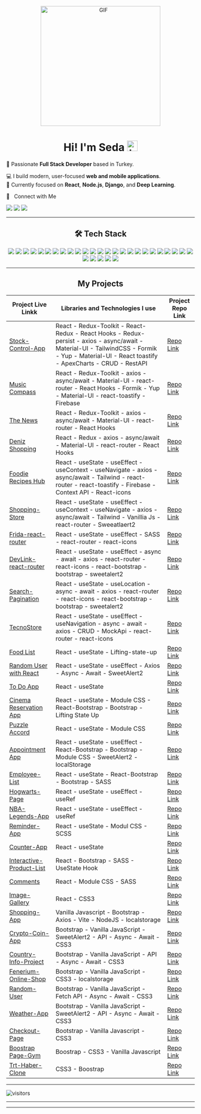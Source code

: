 <p align="center">
  <img alt="GIF" src="https://github.com/arsentieva/arsentieva/blob/main/code.gif?raw=true" width="320" />
</p>
<h1 align="center"> Hi! I'm Seda <img src="https://user-images.githubusercontent.com/1303154/88677602-1635ba80-d120-11ea-84d8-d263ba5fc3c0.gif" width="28px" alt="hi"></h1>

🎯 Passionate **Full Stack Developer** based in Turkey.  

💻 I build modern, user-focused **web and mobile applications**.  
🚀 Currently focused on **React**, **Node.js**, **Django**, and **Deep Learning**.

🤝 &nbsp; Connect with Me

[<img src="https://img.shields.io/badge/linkedin-%23FADD92.svg?&style=for-the-badge&logo=linkedin&logoColor=white" />](https://www.linkedin.com/in/seda-diriker-4a014a175/)
[<img src="https://img.shields.io/badge/twitter-%23FADD92.svg?&style=for-the-badge&logo=twitter&logoColor=white" />](https://twitter.com/seda_diriker)
[<img src="https://img.shields.io/badge/Medium-%23FADD92.svg?&style=for-the-badge&logo=medium&logoColor=white" >](https://medium.com/@seda.diriker)

<hr>
<h2 align="center">🛠 Tech Stack</h2>
<p align="center">
  
<!-- Web -->
<img src="https://img.shields.io/badge/html5-%23FADD92.svg?style=for-the-badge&logo=html5&logoColor=white" />
<img src="https://img.shields.io/badge/css-%23FADD92.svg?style=for-the-badge&logo=css3&logoColor=white" />
<img src="https://img.shields.io/badge/sass-%23FADD92.svg?style=for-the-badge&logo=sass&logoColor=white" />
<img src="https://img.shields.io/badge/javascript-%23FADD92.svg?style=for-the-badge&logo=javascript&logoColor=white" />
<img src="https://img.shields.io/badge/typescript-%23FADD92.svg?style=for-the-badge&logo=typescript&logoColor=white" />
<img src="https://img.shields.io/badge/bootstrap-%23FADD92.svg?style=for-the-badge&logo=bootstrap&logoColor=white" />
<img src="https://img.shields.io/badge/tailwind_css-%23FED794.svg?style=for-the-badge&logo=tailwind-css&logoColor=white" />
<img src="https://img.shields.io/badge/react_bootstrap-%23FED794.svg?style=for-the-badge&logo=react&logoColor=white" />

<!-- Frontend -->
<img src="https://img.shields.io/badge/react-%23FADD92.svg?style=for-the-badge&logo=react&logoColor=white" />
<img src="https://img.shields.io/badge/next.js-%23FADD92.svg?style=for-the-badge&logo=next.js&logoColor=white" />
<img src="https://img.shields.io/badge/react_native-%23FADD92.svg?style=for-the-badge&logo=react&logoColor=white" />
<img src="https://img.shields.io/badge/expo-%23FADD92.svg?style=for-the-badge&logo=expo&logoColor=white" />

<!-- Backend -->
<img src="https://img.shields.io/badge/node.js-%23FADD92.svg?style=for-the-badge&logo=node.js&logoColor=white" />
<img src="https://img.shields.io/badge/express.js-%23FADD92.svg?style=for-the-badge&logo=express&logoColor=white" />
<img src="https://img.shields.io/badge/django-%23FADD92.svg?style=for-the-badge&logo=django&logoColor=white" />
<img src="https://img.shields.io/badge/drf-%23FADD92.svg?style=for-the-badge&logo=django&logoColor=white" />
<img src="https://img.shields.io/badge/celery-%23FADD92.svg?style=for-the-badge&logo=celery&logoColor=white" />

<!-- Database & GIS -->
<img src="https://img.shields.io/badge/postgresql-%23FADD92.svg?style=for-the-badge&logo=postgresql&logoColor=white" />
<img src="https://img.shields.io/badge/postgis-%23FADD92.svg?style=for-the-badge&logo=postgis&logoColor=white" />
<img src="https://img.shields.io/badge/leaflet-%23FADD92.svg?style=for-the-badge&logo=leaflet&logoColor=white" />
<img src="https://img.shields.io/badge/openlayers-%23FADD92.svg?style=for-the-badge&logo=openlayers&logoColor=white" />

<!-- Tools -->
<img src="https://img.shields.io/badge/git-%23FADD92.svg?style=for-the-badge&logo=git&logoColor=white" />
<img src="https://img.shields.io/badge/github-%23FADD92.svg?style=for-the-badge&logo=github&logoColor=white" />
<img src="https://img.shields.io/badge/postman-%23FADD92.svg?style=for-the-badge&logo=postman&logoColor=white" />
<img src="https://img.shields.io/badge/vscode-%23FADD92.svg?style=for-the-badge&logo=visual-studio-code&logoColor=white" />
<img src="https://img.shields.io/badge/netlify-%23FADD92.svg?style=for-the-badge&logo=netlify&logoColor=white" />

<!-- Data & ML -->
<img src="https://img.shields.io/badge/numpy-%23FADD92.svg?style=for-the-badge&logo=numpy&logoColor=white" />
<img src="https://img.shields.io/badge/scikit--learn-%23FADD92.svg?style=for-the-badge&logo=scikitlearn&logoColor=white" />
<img src="https://img.shields.io/badge/python-%23FADD92.svg?style=for-the-badge&logo=python&logoColor=white" />
<img src="https://img.shields.io/badge/matplotlib-%23FADD92.svg?style=for-the-badge&logo=matplotlib&logoColor=white" />

</p>
<hr>


<h2 align="center">My Projects </h2>


| Project Live Linkk                | Libraries and Technologies I use      | Project Repo Link         |
|-----------------------------|--------------------------------------|---------------------------|
| [Stock-Control-App](https://stock-control-app-two.vercel.app/) | React - Redux-Toolkit - React-Redux - React Hooks - Redux-persist - axios - async/await - Material-UI - TailwindCSS  - Formik - Yup - Material-UI - React toastify - ApexCharts - CRUD - RestAPI | [Repo Link](https://github.com/sedadiriker/Stock-Control-App)
| [Music Compass](https://music-compass.netlify.app/) | React - Redux-Toolkit - axios - async/await - Material-UI - react-router - React Hooks - Formik - Yup - Material-UI - react-toastify - Firebase | [Repo Link](https://github.com/sedadiriker/TheMusicCompass)
| [The News](https://thenews-redux.netlify.app/) | React - Redux-Toolkit - axios - async/await - Material-UI - react-router - React Hooks  | [Repo Link](https://github.com/sedadiriker/Redux-Toolkit-TheNews)
| [Deniz Shopping](https://deniz-shopping.netlify.app/) | React - Redux - axios - async/await - Material-UI - react-router - React Hooks  | [Repo Link](https://github.com/sedadiriker/Deniz-Shopping)
| [Foodie Recipes Hub](https://recipe-app-sd.netlify.app/) | React - useState - useEffect - useContext - useNavigate - axios - async/await - Tailwind - react-router - react-toastify - Firebase - Context API - React-icons | [Repo Link](https://github.com/sedadiriker/FoodieRecipesHub)
| [Shopping-Store](https://shopping-store-sd.netlify.app/) | React - useState - useEffect - useContext - useNavigate - axios - async/await - Tailwind - Vanillia Js - react-router - Sweeatlaert2 | [Repo Link](https://github.com/sedadiriker/shopping-store)
| [Frida-react-router](https://frida-react-router.netlify.app/) | React - useState - useEffect - SASS - react-router - react-icons | [Repo Link](https://github.com/sedadiriker/Frida-React-Router)
| [DevLink-react-router](https://dev-link-sd.netlify.app/) | React - useState - useEffect - async - await - axios - react-router - react-icons - react-bootstrap - bootstrap - sweetalert2 | [Repo Link](https://github.com/sedadiriker/DevLink-Router)
| [Search-Pagination](https://search-pagination-sd.netlify.app/) | React - useState - useLocation - async - await - axios - react-router - react-icons - react-bootstrap - bootstrap - sweetalert2 | [Repo Link](https://github.com/sedadiriker/Search-Pagination)
| [TecnoStore](https://main--tecnostore-sd.netlify.app/) | React - useState - useEffect - useNavigation - async - await - axios - CRUD - MockApi - react-router - react-icons | [Repo Link](https://github.com/sedadiriker/TecnoStore)
| [Food List](https://food-list-sd.netlify.app/) | React - useState - Lifting-state-up| [Repo Link](https://github.com/sedadiriker/Food-List) 
| [Random User with React](https://random-user-sd.netlify.app/) | React - useState - useEffect - Axios - Async - Await - SweetAlert2 | [Repo Link](https://github.com/sedadiriker/Random-User-with-React)
| [To Do App](https://sd-todo-app.netlify.app/) | React - useState | [Repo Link](https://github.com/sedadiriker/ToDo-App ) 
| [Cinema Reservation App](https://cinema-reservation-app.netlify.app/) | React - useState - Module CSS - React-Bootstrap - Bootstrap - Lifting State Up| [Repo Link](https://github.com/sedadiriker/Puzzle-Accord) 
| [Puzzle Accord](https://puzzle-accord.netlify.app/) | React - useState - Module CSS | [Repo Link](https://github.com/sedadiriker/Puzzle-Accord)   |
| [Appointment App](https://appointment-app-sd.netlify.app/) | React - useState - useEffect - React-Bootstrap - Bootstrap - Module CSS - SweetAlert2 - localStorage | [Repo Link](https://github.com/sedadiriker/Appooitment-App)   |
| [Employee-List](https://employee-list-app-sd.netlify.app/) | React - useState - React-Bootstrap - Bootstrap - SASS | [Repo Link](https://github.com/sedadiriker/Employee-List-App)   |
| [Hogwarts-Page](https://hogwarts-sd.netlify.app/) | React - useState - useEffect - useRef | [Repo Link](https://github.com/sedadiriker/Hogwarts)   |
| [NBA-Legends-App](https://nba-legendds.netlify.app/) | React - useState - useEffect - useRef | [Repo Link](https://github.com/sedadiriker/NBA-Legend-App)   |
| [Reminder-App](https://reminder-app-sd.netlify.app/) | React - useState  - Modul CSS - SCSS | [Repo Link](https://github.com/sedadiriker/Reminder-App)   |
| [Counter-App](https://counter-app-sd.netlify.app/) | React - useState | [Repo Link](https://github.com/sedadiriker/Counter-App)   |
| [Interactive-Product-List](https://product-listss.netlify.app/) | React - Bootstrap - SASS - UseState Hook | [Repo Link](https://github.com/sedadiriker/Clarusway-BootCamp-/tree/main/REACT/Interactive-Product-List)   |
| [Comments](https://coommentss.netlify.app/) | React - Module CSS - SASS | [Repo Link](https://github.com/sedadiriker/Clarusway-BootCamp-/tree/main/REACT/comments)   |
| [Image-Gallery](https://65fafbfaee024d0081fa5c9f--imagee-galleryy.netlify.app/) | React - CSS3  | [Repo Link](https://github.com/sedadiriker/Clarusway-BootCamp-/tree/main/REACT/image-gallery)   |
| [Shopping-App](https://sedadiriker.github.io/Clarusway-BootCamp-/JAVASCR%C4%B0PT/NODEJS/Shopping-App/dist/) | Vanilla Javascript - Bootstrap - Axios - Vite - NodeJS - localstorage| [Repo Link](https://github.com/sedadiriker/Clarusway-BootCamp-/tree/main/JAVASCR%C4%B0PT/NODEJS/Shopping-App/dist)   |
| [Crypto-Coin-App](https://sedadiriker.github.io/Clarusway-BootCamp-/JAVASCR%C4%B0PT/Crypto-Coin-App/) | Bootstrap - Vanilla JavaScript - SweetAlert2 - API - Async - Await - CSS3    | [Repo Link](https://github.com/sedadiriker/Clarusway-BootCamp-/tree/main/JAVASCR%C4%B0PT/Crypto-Coin-App)   |
| [Country-Info-Project](https://sedadiriker.github.io/Clarusway-BootCamp-/JAVASCR%C4%B0PT/country-info-project/) | Bootstrap - Vanilla JavaScript - API - Async - Await - CSS3 | [Repo Link](https://github.com/sedadiriker/Clarusway-BootCamp-/tree/main/JAVASCR%C4%B0PT/country-info-project)   |
| [Fenerium-Online-Shop](https://sedadiriker.github.io/Clarusway-BootCamp-/JAVASCR%C4%B0PT/Fenerium-Online-Shop/) | Bootstrap - Vanilla JavaScript - CSS3 - localstorage | [Repo Link](https://github.com/sedadiriker/Clarusway-BootCamp-/tree/main/JAVASCR%C4%B0PT/Fenerium-Online-Shop)   |
| [Random-User](https://sedadiriker.github.io/Clarusway-BootCamp-/JAVASCR%C4%B0PT/Random-User-Data-Project//) | Bootstrap - Vanilla JavaScript - Fetch API - Async - Await - CSS3 | [Repo Link](https://github.com/sedadiriker/Clarusway-BootCamp-/tree/main/JAVASCR%C4%B0PT/Random-User-Data-Project)   |
| [Weather-App](https://sedadiriker.github.io/Clarusway-BootCamp-/JAVASCR%C4%B0PT/haftal%C4%B1k-hava-durumu-app/) | Bootstrap - Vanilla JavaScript - SweetAlert2 - API - Async - Await - CSS3 | [Repo Link](https://github.com/sedadiriker/Clarusway-BootCamp-/tree/main/JAVASCR%C4%B0PT/haftal%C4%B1k-hava-durumu-app)   |
| [Checkout-Page](https://sedadiriker.github.io/Clarusway-BootCamp-/JAVASCR%C4%B0PT/checkout-page/index.html) | Bootstrap - Vanilla Javascript - CSS3| [Repo Link](https://github.com/sedadiriker/Clarusway-BootCamp-/tree/main/JAVASCR%C4%B0PT/checkout-page)   |
| [Boostrap Page-Gym](https://sedadiriker.github.io/Clarusway-BootCamp-/HTML-CSS/BOOSTRAP/gym-boostrap-page/) | Boostrap - CSS3 - Vanilla Javascript | [Repo Link](https://github.com/sedadiriker/Clarusway-BootCamp-/tree/main/HTML-CSS/gym-boostrap-page)   |
| [Trt-Haber-Clone](https://sedadiriker.github.io/Clarusway-BootCamp-/HTML-CSS/trt-clone/) | CSS3 - Boostrap | [Repo Link](https://github.com/sedadiriker/Clarusway-BootCamp-/tree/main/HTML-CSS/trt-clone)   |

<hr>

![visitors](https://visitor-badge.laobi.icu/badge?page_id=sedadiriker)

<hr><hr>

